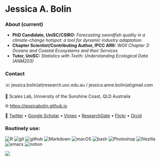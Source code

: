 
 # Jessica A. Bolin  

### About (current)

- **PhD Candidate, UniSC/CSIRO:** _Forecasting swordfish quality in a climate-change hotspot: a tool for dynamic industry adaptation_
- **Chapter Scientist/Contributing Author, IPCC AR6:** _WGII Chapter 3: Oceans and Coastal Ecosystems and their Services_
- **Tutor, UniSC:** _Statistics with Teeth: Understanding Ecological Data (ANM203)_

### Contact

✉️ jessica.bolin(at)research.usc.edu.au / jessica.anne.bolin(at)gmail.com

📍 Scales Lab, University of the Sunshine Coast, QLD Australia

🌐 https://jessicabolin.github.io

🤝 [Twitter](http://www.twitter.com/jessieabolin) • [Google Scholar](https://scholar.google.com.au/citations?user=ahZht6IAAAAJ&hl=en) • [Vimeo](https://vimeo.com/jessicabolin) • [ResearchGate](https://www.researchgate.net/profile/Jessica-Bolin-3) • [Flickr](https://www.flickr.com/photos/197049277@N08/) • [Orcid](https://orcid.org/0000-0002-9868-7511) 

### Routinely use:
![R](https://img.shields.io/badge/R-000000?style=for-the-badge&logo=R&logoColor=white)
![git](https://img.shields.io/badge/git-000000?style=for-the-badge&logo=git&logoColor=white)
![github](https://img.shields.io/badge/Github-000000?style=for-the-badge&logo=github&logoColor=white)
![Markdown](https://img.shields.io/badge/Markdown-000000?style=for-the-badge&logo=markdown&logoColor=white)
![macOS](https://img.shields.io/badge/macOS-000000?style=for-the-badge&logo=apple&logoColor=white)
![bash](https://img.shields.io/badge/zsh-000000?style=for-the-badge&logo=gnubash&logoColor=white)
![Photoshop](https://img.shields.io/badge/Adobe_Illustrator-000000?style=for-the-badge&logo=Adobe%20Illustrator&logoColor=white)
![filezilla](https://img.shields.io/badge/Filezilla-000000?style=for-the-badge&logo=filezilla&logoColor=white)
![emacs](https://img.shields.io/badge/emacs-000000?style=for-the-badge&logo=gnuemacs&logoColor=white)
![notion](https://img.shields.io/badge/Notion-000000?style=for-the-badge&logo=notion&logoColor=white)


![](https://hit.yhype.me/github/profile?user_id=37993300)

